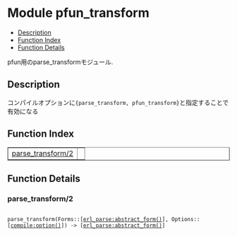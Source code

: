 

# Module pfun_transform #
* [Description](#description)
* [Function Index](#index)
* [Function Details](#functions)


pfun用のparse_transformモジュール.

<a name="description"></a>

## Description ##


コンパイルオプションに`{parse_transform, pfun_transform}`と指定することで有効になる<a name="index"></a>

## Function Index ##


<table width="100%" border="1" cellspacing="0" cellpadding="2" summary="function index"><tr><td valign="top"><a href="#parse_transform-2">parse_transform/2</a></td><td></td></tr></table>


<a name="functions"></a>

## Function Details ##

<a name="parse_transform-2"></a>

### parse_transform/2 ###


<pre><code>
parse_transform(Forms::[<a href="erl_parse.md#type-abstract_form">erl_parse:abstract_form()</a>], Options::[<a href="compile.md#type-option">compile:option()</a>]) -&gt; [<a href="erl_parse.md#type-abstract_form">erl_parse:abstract_form()</a>]
</code></pre>
<br />


